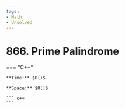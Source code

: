 ```yaml
---
tags:
- Math
- Unsolved
---
```



# 866. Prime Palindrome

=== "C++"

    **Time:** $O()$

    **Space:** $O()$

    ``` c++
    ```